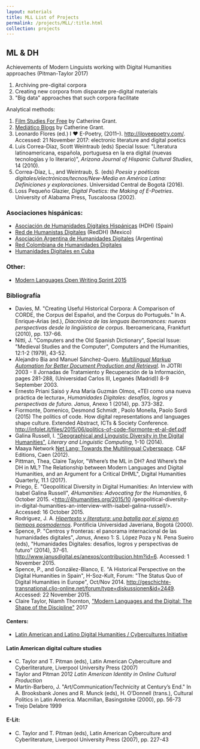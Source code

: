 ```yaml
---
layout: materials
title: MLL List of Projects
permalink: /projects/MLL/:title.html
collection: projects
---
```

## ML & DH

Achievements of Modern Linguists working with Digital Humanities approaches (Pitman-Taylor 2017) 

1. Archiving pre-digital corpora 
2. Creating new corpora from disparate pre-digital materials
3. "Big data" approaches that such corpora facilitate

Analytical methods:
1. [Film Studies For Free](https://filmstudiesforfree.blogspot.com/) by Catherine Grant. 
2. [Mediático Blogs](http://reframe.sussex.ac.uk/mediatico/author/cg222/) by Catherine Grant.
3. Leonardo Flores (ed.) I ♥ E-Poetry, (2011–). <http://iloveepoetry.com/>. Accessed: 21 November 2017: electronic literature and digital poetics 
4. Luis Correa-Díaz, Scott Weintraub (eds) Special Issue: "Literatura latinoamericana, española, portuguesa en la era digital (nuevas tecnologías y lo literario)", *Arizona Journal of Hispanic Cultural Studies*, 14 (2010).
5. Correa-Díaz, L., and Weintraub, S. (eds) *Poesía y poéticas digitales/electrónicas/tecnos/New-Media en América Latina: Definiciones y exploraciones*. Universidad Central de Bogotá (2016).
5. Loss Pequeño Glazier, *Digital Poetics: the Making of E-Poetries*. University of Alabama Press, Tuscaloosa (2002).

### Asociaciones hispánicas: 
* [Asociación de Humanidades Digitales Hispánicas](http://www.humanidadesdigitales.org/inicio.htm) (HDH) (Spain)
* [Red de Humanistas Digitales](http://www.humanidadesdigitales.net/) (RedDH) (Mexico)
* [Asociación Argentina de Humanidades Digitales](http://linhd.es/asociacion-argentina-de-humanidades-digitales-aahd/) (Argentina)
* [Red Colombiana de Humanidades Digitales](http://rehdi.co/)
* [Humanidades Digitales en Cuba](http://hdcuba.linhd.es/)

### Other: 
* [Modern Languages Open Writing Sprint 2015](https://modernlangdigital.wordpress.com/)


### Bibliografía
* Davies, M. "Creating Useful Historical Corpora: A Comparison of CORDE, the Corpus del Español, and the Corpus do Português." In A. Enrique-Arias (ed.), *Diacrónica de las lenguas iberromances: nuevas perspectivas desde la lingüística de corpus*. Iberoamericana, Frankfurt (2010), pp. 137-66.
* Nitti, J. "Computers and the Old Spanish Dictionary", Special Issue: "Medieval Studies and the Computer", Computers and the Humanities, 12:1-2 (1979), 43-52.
* Alejandro Bia and Manuel Sánchez-Quero. [*Multilingual Markup Automation for Better Document Production and Retrieval*](http://dhw.umh.es/alex-bia/publications/multilingual-markup.pdf). In JOTRI 2003 - II Jornadas de Tratamiento y Recuperación de la Información, pages 281-288, (Universidad Carlos III, Leganés (Madrid)) 8-9 September 2003.
* Ernesto Priani Saisó y Ana María Guzmán Olmos, «TEI como  una  nueva  práctica  de  lectura», *Humanidades  Digitales:  desafíos,  logros  y  perspectivas  de  futuro. Janus*,  Anexo  1  (2014),  pp.  373-382.
* Fiormonte, Domenico, Desmond Schmidt , Paolo Monella, Paolo Sordi (2015) The politics of code. How digital representations and languages shape culture. Extended Abstract,  ICTs & Society Conference. <http://infolet.it/files/2015/06/politics-of-code-fiormonte-et-al-def.pdf>
* Galina Russell, I. ["Geographical and Linguistic Diversity in the Digital Humanities"](http://oxfordindex.oup.com/view/10.1093/llc/fqu005), *Literary and Linguistic Computing*, 1-10 (2014).
* Maaya Network [Net Lang: Towards the Multilingual Cyberspace](http://www.unesco.org/fileadmin/MULTIMEDIA/HQ/CI/CI/pdf/netlang_EN_pdfedition.pdf). C&F Editions, Caen (2012).
* Pittman, Thea, Claire Taylor, "Where’s the ML in DH? And Where’s the DH in ML? The Relationship between Modern Languages and Digital Humanities, and an Argument for a Critical DHML", Digital Humanities Quarterly, 11.1 (2017).* Priego, E. "Geopolitical Diversity in Digital Humanities: An Interview with Isabel Galina Russell", *4Humanities: Advocating for the Humanities*, 6 October 2015. <http://4humanities.org/2015/10 /geopolitical-diversity-in-digital-humanities-an-interview-with-isabel-galina-russell/>. Accessed: 16 October 2015.
* Rodríguez, J. A. [*Hipertexto y literatura: una batalla por el signo en tiempos posmodernos*](https://books.google.com/books?id=bOPxOV6cxhwC&printsec=frontcover&source=gbs_ge_summary_r&cad=0#v=onepage&q&f=false). Pontificia Universidad Javeriana, Bogotá (2000).
* Spence, P. "Centros y fronteras: el panorama internacional de las humanidades digitales", *Janus*, Anexo 1: S. López Poza y N. Pena Sueiro (eds), "Humanidades Digitales: desafíos, logros y perspectivas de futuro" (2014), 37-61. <http://www.janusdigital.es/anexos/contribucion.htm?id=6>. Accessed: 1 November 2015.* Spence, P., and González-Blanco, E. "A Historical Perspective on the Digital Humanities in Spain", H-Soz-Kult, Forum: "The Status Quo of Digital Humanities in Europe", Oct/Nov 2014. <http://geschichte-transnational.clio-online.net/forum/type=diskussionen&id=2449>. Accessed: 22 November 2015.
* Claire Taylor, Niamh Thornton, ["Modern Languages and the Digital: The Shape of the Discipline"](https://www.modernlanguagesopen.org/articles/10.3828/mlo.v0i0.156/) 2017

#### Centers: 
* [Latin American and Latino Digital Humanities / Cybercultures Initiative](http://www.lacsiuga.org/latin-american-and-latino-digital-humanities-cybercultures-initiative/)

#### Latin American digital culture studies

* C. Taylor and T. Pitman (eds), Latin American Cyberculture and Cyberliterature, Liverpool University Press (2007)
* Taylor and Pitman 2012 *Latin American Identity in Online Cultural Production*
* Martín-Barbero, J. "Art/Communication/Technicity at Century’s End." In A. Brooksbank Jones and R. Munck (eds), H. O’Donnell (trans.), Cultural Politics in Latin America. Macmillan, Basingstoke (2000), pp. 56-73
* Trejo Delabre 1999

#### E-Lit: 
* C. Taylor and T. Pitman (eds), Latin American Cyberculture and Cyberliterature, Liverpool University Press (2007), pp. 227-43